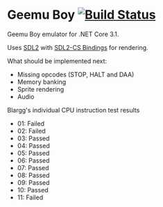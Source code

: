 # Geemu Boy [![Build Status](https://travis-ci.org/jarkkopa/GeemuBoy.svg?branch=master)](https://travis-ci.org/jarkkopa/GeemuBoy)
Geemu Boy emulator for .NET Core 3.1.

Uses [SDL2](https://www.libsdl.org/) with [SDL2-CS Bindings](https://github.com/flibitijibibo/SDL2-CS) for rendering.

What should be implemented next:
- Missing opcodes (STOP, HALT and DAA)
- Memory banking
- Sprite rendering
- Audio

Blargg's individual CPU instruction test results
- 01: Failed
- 02: Failed
- 03: Passed
- 04: Passed
- 05: Passed
- 06: Passed
- 07: Passed
- 08: Passed
- 09: Passed
- 10: Passed
- 11: Failed
